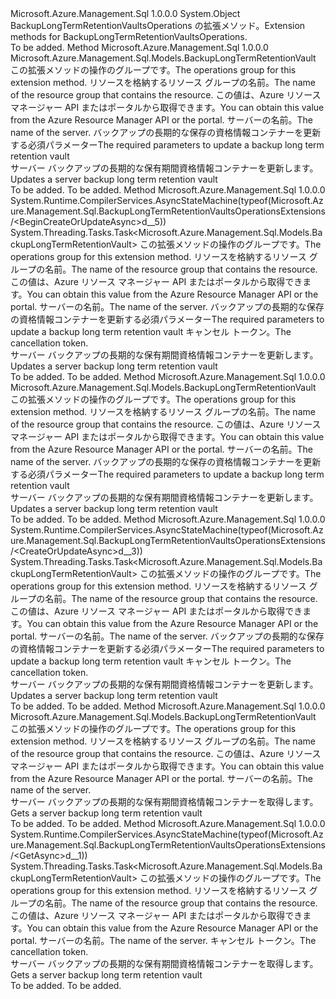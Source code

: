 <Type Name="BackupLongTermRetentionVaultsOperationsExtensions" FullName="Microsoft.Azure.Management.Sql.BackupLongTermRetentionVaultsOperationsExtensions">
  <TypeSignature Language="C#" Value="public static class BackupLongTermRetentionVaultsOperationsExtensions" />
  <TypeSignature Language="ILAsm" Value=".class public auto ansi abstract sealed beforefieldinit BackupLongTermRetentionVaultsOperationsExtensions extends System.Object" />
  <TypeSignature Language="DocId" Value="T:Microsoft.Azure.Management.Sql.BackupLongTermRetentionVaultsOperationsExtensions" />
  <TypeSignature Language="VB.NET" Value="Public Module BackupLongTermRetentionVaultsOperationsExtensions" />
  <TypeSignature Language="F#" Value="type BackupLongTermRetentionVaultsOperationsExtensions = class" />
  <AssemblyInfo>
    <AssemblyName>Microsoft.Azure.Management.Sql</AssemblyName>
    <AssemblyVersion>1.0.0.0</AssemblyVersion>
  </AssemblyInfo>
  <Base>
    <BaseTypeName>System.Object</BaseTypeName>
  </Base>
  <Interfaces />
  <Docs>
    <summary>
            <span data-ttu-id="d2185-101">BackupLongTermRetentionVaultsOperations の拡張メソッド。</span><span class="sxs-lookup"><span data-stu-id="d2185-101">Extension methods for BackupLongTermRetentionVaultsOperations.</span></span>
            </summary>
    <remarks>To be added.</remarks>
  </Docs>
  <Members>
    <Member MemberName="BeginCreateOrUpdate">
      <MemberSignature Language="C#" Value="public static Microsoft.Azure.Management.Sql.Models.BackupLongTermRetentionVault BeginCreateOrUpdate (this Microsoft.Azure.Management.Sql.IBackupLongTermRetentionVaultsOperations operations, string resourceGroupName, string serverName, Microsoft.Azure.Management.Sql.Models.BackupLongTermRetentionVault parameters);" />
      <MemberSignature Language="ILAsm" Value=".method public static hidebysig class Microsoft.Azure.Management.Sql.Models.BackupLongTermRetentionVault BeginCreateOrUpdate(class Microsoft.Azure.Management.Sql.IBackupLongTermRetentionVaultsOperations operations, string resourceGroupName, string serverName, class Microsoft.Azure.Management.Sql.Models.BackupLongTermRetentionVault parameters) cil managed" />
      <MemberSignature Language="DocId" Value="M:Microsoft.Azure.Management.Sql.BackupLongTermRetentionVaultsOperationsExtensions.BeginCreateOrUpdate(Microsoft.Azure.Management.Sql.IBackupLongTermRetentionVaultsOperations,System.String,System.String,Microsoft.Azure.Management.Sql.Models.BackupLongTermRetentionVault)" />
      <MemberSignature Language="VB.NET" Value="&lt;Extension()&gt;&#xA;Public Function BeginCreateOrUpdate (operations As IBackupLongTermRetentionVaultsOperations, resourceGroupName As String, serverName As String, parameters As BackupLongTermRetentionVault) As BackupLongTermRetentionVault" />
      <MemberSignature Language="F#" Value="static member BeginCreateOrUpdate : Microsoft.Azure.Management.Sql.IBackupLongTermRetentionVaultsOperations * string * string * Microsoft.Azure.Management.Sql.Models.BackupLongTermRetentionVault -&gt; Microsoft.Azure.Management.Sql.Models.BackupLongTermRetentionVault" Usage="Microsoft.Azure.Management.Sql.BackupLongTermRetentionVaultsOperationsExtensions.BeginCreateOrUpdate (operations, resourceGroupName, serverName, parameters)" />
      <MemberType>Method</MemberType>
      <AssemblyInfo>
        <AssemblyName>Microsoft.Azure.Management.Sql</AssemblyName>
        <AssemblyVersion>1.0.0.0</AssemblyVersion>
      </AssemblyInfo>
      <ReturnValue>
        <ReturnType>Microsoft.Azure.Management.Sql.Models.BackupLongTermRetentionVault</ReturnType>
      </ReturnValue>
      <Parameters>
        <Parameter Name="operations" Type="Microsoft.Azure.Management.Sql.IBackupLongTermRetentionVaultsOperations" RefType="this" />
        <Parameter Name="resourceGroupName" Type="System.String" />
        <Parameter Name="serverName" Type="System.String" />
        <Parameter Name="parameters" Type="Microsoft.Azure.Management.Sql.Models.BackupLongTermRetentionVault" />
      </Parameters>
      <Docs>
        <param name="operations">
            <span data-ttu-id="d2185-102">この拡張メソッドの操作のグループです。</span><span class="sxs-lookup"><span data-stu-id="d2185-102">The operations group for this extension method.</span></span>
            </param>
        <param name="resourceGroupName">
            <span data-ttu-id="d2185-103">リソースを格納するリソース グループの名前。</span><span class="sxs-lookup"><span data-stu-id="d2185-103">The name of the resource group that contains the resource.</span></span> <span data-ttu-id="d2185-104">この値は、Azure リソース マネージャー API またはポータルから取得できます。</span><span class="sxs-lookup"><span data-stu-id="d2185-104">You can obtain this value from the Azure Resource Manager API or the portal.</span></span>
            </param>
        <param name="serverName">
            <span data-ttu-id="d2185-105">サーバーの名前。</span><span class="sxs-lookup"><span data-stu-id="d2185-105">The name of the server.</span></span>
            </param>
        <param name="parameters">
            <span data-ttu-id="d2185-106">バックアップの長期的な保存の資格情報コンテナーを更新する必須パラメーター</span><span class="sxs-lookup"><span data-stu-id="d2185-106">The required parameters to update a backup long term retention vault</span></span>
            </param>
        <summary>
            <span data-ttu-id="d2185-107">サーバー バックアップの長期的な保有期間資格情報コンテナーを更新します。</span><span class="sxs-lookup"><span data-stu-id="d2185-107">Updates a server backup long term retention vault</span></span>
            </summary>
        <returns>To be added.</returns>
        <remarks>To be added.</remarks>
      </Docs>
    </Member>
    <Member MemberName="BeginCreateOrUpdateAsync">
      <MemberSignature Language="C#" Value="public static System.Threading.Tasks.Task&lt;Microsoft.Azure.Management.Sql.Models.BackupLongTermRetentionVault&gt; BeginCreateOrUpdateAsync (this Microsoft.Azure.Management.Sql.IBackupLongTermRetentionVaultsOperations operations, string resourceGroupName, string serverName, Microsoft.Azure.Management.Sql.Models.BackupLongTermRetentionVault parameters, System.Threading.CancellationToken cancellationToken = null);" />
      <MemberSignature Language="ILAsm" Value=".method public static hidebysig class System.Threading.Tasks.Task`1&lt;class Microsoft.Azure.Management.Sql.Models.BackupLongTermRetentionVault&gt; BeginCreateOrUpdateAsync(class Microsoft.Azure.Management.Sql.IBackupLongTermRetentionVaultsOperations operations, string resourceGroupName, string serverName, class Microsoft.Azure.Management.Sql.Models.BackupLongTermRetentionVault parameters, valuetype System.Threading.CancellationToken cancellationToken) cil managed" />
      <MemberSignature Language="DocId" Value="M:Microsoft.Azure.Management.Sql.BackupLongTermRetentionVaultsOperationsExtensions.BeginCreateOrUpdateAsync(Microsoft.Azure.Management.Sql.IBackupLongTermRetentionVaultsOperations,System.String,System.String,Microsoft.Azure.Management.Sql.Models.BackupLongTermRetentionVault,System.Threading.CancellationToken)" />
      <MemberSignature Language="F#" Value="static member BeginCreateOrUpdateAsync : Microsoft.Azure.Management.Sql.IBackupLongTermRetentionVaultsOperations * string * string * Microsoft.Azure.Management.Sql.Models.BackupLongTermRetentionVault * System.Threading.CancellationToken -&gt; System.Threading.Tasks.Task&lt;Microsoft.Azure.Management.Sql.Models.BackupLongTermRetentionVault&gt;" Usage="Microsoft.Azure.Management.Sql.BackupLongTermRetentionVaultsOperationsExtensions.BeginCreateOrUpdateAsync (operations, resourceGroupName, serverName, parameters, cancellationToken)" />
      <MemberType>Method</MemberType>
      <AssemblyInfo>
        <AssemblyName>Microsoft.Azure.Management.Sql</AssemblyName>
        <AssemblyVersion>1.0.0.0</AssemblyVersion>
      </AssemblyInfo>
      <Attributes>
        <Attribute>
          <AttributeName>System.Runtime.CompilerServices.AsyncStateMachine(typeof(Microsoft.Azure.Management.Sql.BackupLongTermRetentionVaultsOperationsExtensions/&lt;BeginCreateOrUpdateAsync&gt;d__5))</AttributeName>
        </Attribute>
      </Attributes>
      <ReturnValue>
        <ReturnType>System.Threading.Tasks.Task&lt;Microsoft.Azure.Management.Sql.Models.BackupLongTermRetentionVault&gt;</ReturnType>
      </ReturnValue>
      <Parameters>
        <Parameter Name="operations" Type="Microsoft.Azure.Management.Sql.IBackupLongTermRetentionVaultsOperations" RefType="this" />
        <Parameter Name="resourceGroupName" Type="System.String" />
        <Parameter Name="serverName" Type="System.String" />
        <Parameter Name="parameters" Type="Microsoft.Azure.Management.Sql.Models.BackupLongTermRetentionVault" />
        <Parameter Name="cancellationToken" Type="System.Threading.CancellationToken" />
      </Parameters>
      <Docs>
        <param name="operations">
            <span data-ttu-id="d2185-108">この拡張メソッドの操作のグループです。</span><span class="sxs-lookup"><span data-stu-id="d2185-108">The operations group for this extension method.</span></span>
            </param>
        <param name="resourceGroupName">
            <span data-ttu-id="d2185-109">リソースを格納するリソース グループの名前。</span><span class="sxs-lookup"><span data-stu-id="d2185-109">The name of the resource group that contains the resource.</span></span> <span data-ttu-id="d2185-110">この値は、Azure リソース マネージャー API またはポータルから取得できます。</span><span class="sxs-lookup"><span data-stu-id="d2185-110">You can obtain this value from the Azure Resource Manager API or the portal.</span></span>
            </param>
        <param name="serverName">
            <span data-ttu-id="d2185-111">サーバーの名前。</span><span class="sxs-lookup"><span data-stu-id="d2185-111">The name of the server.</span></span>
            </param>
        <param name="parameters">
            <span data-ttu-id="d2185-112">バックアップの長期的な保存の資格情報コンテナーを更新する必須パラメーター</span><span class="sxs-lookup"><span data-stu-id="d2185-112">The required parameters to update a backup long term retention vault</span></span>
            </param>
        <param name="cancellationToken">
            <span data-ttu-id="d2185-113">キャンセル トークン。</span><span class="sxs-lookup"><span data-stu-id="d2185-113">The cancellation token.</span></span>
            </param>
        <summary>
            <span data-ttu-id="d2185-114">サーバー バックアップの長期的な保有期間資格情報コンテナーを更新します。</span><span class="sxs-lookup"><span data-stu-id="d2185-114">Updates a server backup long term retention vault</span></span>
            </summary>
        <returns>To be added.</returns>
        <remarks>To be added.</remarks>
      </Docs>
    </Member>
    <Member MemberName="CreateOrUpdate">
      <MemberSignature Language="C#" Value="public static Microsoft.Azure.Management.Sql.Models.BackupLongTermRetentionVault CreateOrUpdate (this Microsoft.Azure.Management.Sql.IBackupLongTermRetentionVaultsOperations operations, string resourceGroupName, string serverName, Microsoft.Azure.Management.Sql.Models.BackupLongTermRetentionVault parameters);" />
      <MemberSignature Language="ILAsm" Value=".method public static hidebysig class Microsoft.Azure.Management.Sql.Models.BackupLongTermRetentionVault CreateOrUpdate(class Microsoft.Azure.Management.Sql.IBackupLongTermRetentionVaultsOperations operations, string resourceGroupName, string serverName, class Microsoft.Azure.Management.Sql.Models.BackupLongTermRetentionVault parameters) cil managed" />
      <MemberSignature Language="DocId" Value="M:Microsoft.Azure.Management.Sql.BackupLongTermRetentionVaultsOperationsExtensions.CreateOrUpdate(Microsoft.Azure.Management.Sql.IBackupLongTermRetentionVaultsOperations,System.String,System.String,Microsoft.Azure.Management.Sql.Models.BackupLongTermRetentionVault)" />
      <MemberSignature Language="VB.NET" Value="&lt;Extension()&gt;&#xA;Public Function CreateOrUpdate (operations As IBackupLongTermRetentionVaultsOperations, resourceGroupName As String, serverName As String, parameters As BackupLongTermRetentionVault) As BackupLongTermRetentionVault" />
      <MemberSignature Language="F#" Value="static member CreateOrUpdate : Microsoft.Azure.Management.Sql.IBackupLongTermRetentionVaultsOperations * string * string * Microsoft.Azure.Management.Sql.Models.BackupLongTermRetentionVault -&gt; Microsoft.Azure.Management.Sql.Models.BackupLongTermRetentionVault" Usage="Microsoft.Azure.Management.Sql.BackupLongTermRetentionVaultsOperationsExtensions.CreateOrUpdate (operations, resourceGroupName, serverName, parameters)" />
      <MemberType>Method</MemberType>
      <AssemblyInfo>
        <AssemblyName>Microsoft.Azure.Management.Sql</AssemblyName>
        <AssemblyVersion>1.0.0.0</AssemblyVersion>
      </AssemblyInfo>
      <ReturnValue>
        <ReturnType>Microsoft.Azure.Management.Sql.Models.BackupLongTermRetentionVault</ReturnType>
      </ReturnValue>
      <Parameters>
        <Parameter Name="operations" Type="Microsoft.Azure.Management.Sql.IBackupLongTermRetentionVaultsOperations" RefType="this" />
        <Parameter Name="resourceGroupName" Type="System.String" />
        <Parameter Name="serverName" Type="System.String" />
        <Parameter Name="parameters" Type="Microsoft.Azure.Management.Sql.Models.BackupLongTermRetentionVault" />
      </Parameters>
      <Docs>
        <param name="operations">
            <span data-ttu-id="d2185-115">この拡張メソッドの操作のグループです。</span><span class="sxs-lookup"><span data-stu-id="d2185-115">The operations group for this extension method.</span></span>
            </param>
        <param name="resourceGroupName">
            <span data-ttu-id="d2185-116">リソースを格納するリソース グループの名前。</span><span class="sxs-lookup"><span data-stu-id="d2185-116">The name of the resource group that contains the resource.</span></span> <span data-ttu-id="d2185-117">この値は、Azure リソース マネージャー API またはポータルから取得できます。</span><span class="sxs-lookup"><span data-stu-id="d2185-117">You can obtain this value from the Azure Resource Manager API or the portal.</span></span>
            </param>
        <param name="serverName">
            <span data-ttu-id="d2185-118">サーバーの名前。</span><span class="sxs-lookup"><span data-stu-id="d2185-118">The name of the server.</span></span>
            </param>
        <param name="parameters">
            <span data-ttu-id="d2185-119">バックアップの長期的な保存の資格情報コンテナーを更新する必須パラメーター</span><span class="sxs-lookup"><span data-stu-id="d2185-119">The required parameters to update a backup long term retention vault</span></span>
            </param>
        <summary>
            <span data-ttu-id="d2185-120">サーバー バックアップの長期的な保有期間資格情報コンテナーを更新します。</span><span class="sxs-lookup"><span data-stu-id="d2185-120">Updates a server backup long term retention vault</span></span>
            </summary>
        <returns>To be added.</returns>
        <remarks>To be added.</remarks>
      </Docs>
    </Member>
    <Member MemberName="CreateOrUpdateAsync">
      <MemberSignature Language="C#" Value="public static System.Threading.Tasks.Task&lt;Microsoft.Azure.Management.Sql.Models.BackupLongTermRetentionVault&gt; CreateOrUpdateAsync (this Microsoft.Azure.Management.Sql.IBackupLongTermRetentionVaultsOperations operations, string resourceGroupName, string serverName, Microsoft.Azure.Management.Sql.Models.BackupLongTermRetentionVault parameters, System.Threading.CancellationToken cancellationToken = null);" />
      <MemberSignature Language="ILAsm" Value=".method public static hidebysig class System.Threading.Tasks.Task`1&lt;class Microsoft.Azure.Management.Sql.Models.BackupLongTermRetentionVault&gt; CreateOrUpdateAsync(class Microsoft.Azure.Management.Sql.IBackupLongTermRetentionVaultsOperations operations, string resourceGroupName, string serverName, class Microsoft.Azure.Management.Sql.Models.BackupLongTermRetentionVault parameters, valuetype System.Threading.CancellationToken cancellationToken) cil managed" />
      <MemberSignature Language="DocId" Value="M:Microsoft.Azure.Management.Sql.BackupLongTermRetentionVaultsOperationsExtensions.CreateOrUpdateAsync(Microsoft.Azure.Management.Sql.IBackupLongTermRetentionVaultsOperations,System.String,System.String,Microsoft.Azure.Management.Sql.Models.BackupLongTermRetentionVault,System.Threading.CancellationToken)" />
      <MemberSignature Language="F#" Value="static member CreateOrUpdateAsync : Microsoft.Azure.Management.Sql.IBackupLongTermRetentionVaultsOperations * string * string * Microsoft.Azure.Management.Sql.Models.BackupLongTermRetentionVault * System.Threading.CancellationToken -&gt; System.Threading.Tasks.Task&lt;Microsoft.Azure.Management.Sql.Models.BackupLongTermRetentionVault&gt;" Usage="Microsoft.Azure.Management.Sql.BackupLongTermRetentionVaultsOperationsExtensions.CreateOrUpdateAsync (operations, resourceGroupName, serverName, parameters, cancellationToken)" />
      <MemberType>Method</MemberType>
      <AssemblyInfo>
        <AssemblyName>Microsoft.Azure.Management.Sql</AssemblyName>
        <AssemblyVersion>1.0.0.0</AssemblyVersion>
      </AssemblyInfo>
      <Attributes>
        <Attribute>
          <AttributeName>System.Runtime.CompilerServices.AsyncStateMachine(typeof(Microsoft.Azure.Management.Sql.BackupLongTermRetentionVaultsOperationsExtensions/&lt;CreateOrUpdateAsync&gt;d__3))</AttributeName>
        </Attribute>
      </Attributes>
      <ReturnValue>
        <ReturnType>System.Threading.Tasks.Task&lt;Microsoft.Azure.Management.Sql.Models.BackupLongTermRetentionVault&gt;</ReturnType>
      </ReturnValue>
      <Parameters>
        <Parameter Name="operations" Type="Microsoft.Azure.Management.Sql.IBackupLongTermRetentionVaultsOperations" RefType="this" />
        <Parameter Name="resourceGroupName" Type="System.String" />
        <Parameter Name="serverName" Type="System.String" />
        <Parameter Name="parameters" Type="Microsoft.Azure.Management.Sql.Models.BackupLongTermRetentionVault" />
        <Parameter Name="cancellationToken" Type="System.Threading.CancellationToken" />
      </Parameters>
      <Docs>
        <param name="operations">
            <span data-ttu-id="d2185-121">この拡張メソッドの操作のグループです。</span><span class="sxs-lookup"><span data-stu-id="d2185-121">The operations group for this extension method.</span></span>
            </param>
        <param name="resourceGroupName">
            <span data-ttu-id="d2185-122">リソースを格納するリソース グループの名前。</span><span class="sxs-lookup"><span data-stu-id="d2185-122">The name of the resource group that contains the resource.</span></span> <span data-ttu-id="d2185-123">この値は、Azure リソース マネージャー API またはポータルから取得できます。</span><span class="sxs-lookup"><span data-stu-id="d2185-123">You can obtain this value from the Azure Resource Manager API or the portal.</span></span>
            </param>
        <param name="serverName">
            <span data-ttu-id="d2185-124">サーバーの名前。</span><span class="sxs-lookup"><span data-stu-id="d2185-124">The name of the server.</span></span>
            </param>
        <param name="parameters">
            <span data-ttu-id="d2185-125">バックアップの長期的な保存の資格情報コンテナーを更新する必須パラメーター</span><span class="sxs-lookup"><span data-stu-id="d2185-125">The required parameters to update a backup long term retention vault</span></span>
            </param>
        <param name="cancellationToken">
            <span data-ttu-id="d2185-126">キャンセル トークン。</span><span class="sxs-lookup"><span data-stu-id="d2185-126">The cancellation token.</span></span>
            </param>
        <summary>
            <span data-ttu-id="d2185-127">サーバー バックアップの長期的な保有期間資格情報コンテナーを更新します。</span><span class="sxs-lookup"><span data-stu-id="d2185-127">Updates a server backup long term retention vault</span></span>
            </summary>
        <returns>To be added.</returns>
        <remarks>To be added.</remarks>
      </Docs>
    </Member>
    <Member MemberName="Get">
      <MemberSignature Language="C#" Value="public static Microsoft.Azure.Management.Sql.Models.BackupLongTermRetentionVault Get (this Microsoft.Azure.Management.Sql.IBackupLongTermRetentionVaultsOperations operations, string resourceGroupName, string serverName);" />
      <MemberSignature Language="ILAsm" Value=".method public static hidebysig class Microsoft.Azure.Management.Sql.Models.BackupLongTermRetentionVault Get(class Microsoft.Azure.Management.Sql.IBackupLongTermRetentionVaultsOperations operations, string resourceGroupName, string serverName) cil managed" />
      <MemberSignature Language="DocId" Value="M:Microsoft.Azure.Management.Sql.BackupLongTermRetentionVaultsOperationsExtensions.Get(Microsoft.Azure.Management.Sql.IBackupLongTermRetentionVaultsOperations,System.String,System.String)" />
      <MemberSignature Language="VB.NET" Value="&lt;Extension()&gt;&#xA;Public Function Get (operations As IBackupLongTermRetentionVaultsOperations, resourceGroupName As String, serverName As String) As BackupLongTermRetentionVault" />
      <MemberSignature Language="F#" Value="static member Get : Microsoft.Azure.Management.Sql.IBackupLongTermRetentionVaultsOperations * string * string -&gt; Microsoft.Azure.Management.Sql.Models.BackupLongTermRetentionVault" Usage="Microsoft.Azure.Management.Sql.BackupLongTermRetentionVaultsOperationsExtensions.Get (operations, resourceGroupName, serverName)" />
      <MemberType>Method</MemberType>
      <AssemblyInfo>
        <AssemblyName>Microsoft.Azure.Management.Sql</AssemblyName>
        <AssemblyVersion>1.0.0.0</AssemblyVersion>
      </AssemblyInfo>
      <ReturnValue>
        <ReturnType>Microsoft.Azure.Management.Sql.Models.BackupLongTermRetentionVault</ReturnType>
      </ReturnValue>
      <Parameters>
        <Parameter Name="operations" Type="Microsoft.Azure.Management.Sql.IBackupLongTermRetentionVaultsOperations" RefType="this" />
        <Parameter Name="resourceGroupName" Type="System.String" />
        <Parameter Name="serverName" Type="System.String" />
      </Parameters>
      <Docs>
        <param name="operations">
            <span data-ttu-id="d2185-128">この拡張メソッドの操作のグループです。</span><span class="sxs-lookup"><span data-stu-id="d2185-128">The operations group for this extension method.</span></span>
            </param>
        <param name="resourceGroupName">
            <span data-ttu-id="d2185-129">リソースを格納するリソース グループの名前。</span><span class="sxs-lookup"><span data-stu-id="d2185-129">The name of the resource group that contains the resource.</span></span> <span data-ttu-id="d2185-130">この値は、Azure リソース マネージャー API またはポータルから取得できます。</span><span class="sxs-lookup"><span data-stu-id="d2185-130">You can obtain this value from the Azure Resource Manager API or the portal.</span></span>
            </param>
        <param name="serverName">
            <span data-ttu-id="d2185-131">サーバーの名前。</span><span class="sxs-lookup"><span data-stu-id="d2185-131">The name of the server.</span></span>
            </param>
        <summary>
            <span data-ttu-id="d2185-132">サーバー バックアップの長期的な保有期間資格情報コンテナーを取得します。</span><span class="sxs-lookup"><span data-stu-id="d2185-132">Gets a server backup long term retention vault</span></span>
            </summary>
        <returns>To be added.</returns>
        <remarks>To be added.</remarks>
      </Docs>
    </Member>
    <Member MemberName="GetAsync">
      <MemberSignature Language="C#" Value="public static System.Threading.Tasks.Task&lt;Microsoft.Azure.Management.Sql.Models.BackupLongTermRetentionVault&gt; GetAsync (this Microsoft.Azure.Management.Sql.IBackupLongTermRetentionVaultsOperations operations, string resourceGroupName, string serverName, System.Threading.CancellationToken cancellationToken = null);" />
      <MemberSignature Language="ILAsm" Value=".method public static hidebysig class System.Threading.Tasks.Task`1&lt;class Microsoft.Azure.Management.Sql.Models.BackupLongTermRetentionVault&gt; GetAsync(class Microsoft.Azure.Management.Sql.IBackupLongTermRetentionVaultsOperations operations, string resourceGroupName, string serverName, valuetype System.Threading.CancellationToken cancellationToken) cil managed" />
      <MemberSignature Language="DocId" Value="M:Microsoft.Azure.Management.Sql.BackupLongTermRetentionVaultsOperationsExtensions.GetAsync(Microsoft.Azure.Management.Sql.IBackupLongTermRetentionVaultsOperations,System.String,System.String,System.Threading.CancellationToken)" />
      <MemberSignature Language="F#" Value="static member GetAsync : Microsoft.Azure.Management.Sql.IBackupLongTermRetentionVaultsOperations * string * string * System.Threading.CancellationToken -&gt; System.Threading.Tasks.Task&lt;Microsoft.Azure.Management.Sql.Models.BackupLongTermRetentionVault&gt;" Usage="Microsoft.Azure.Management.Sql.BackupLongTermRetentionVaultsOperationsExtensions.GetAsync (operations, resourceGroupName, serverName, cancellationToken)" />
      <MemberType>Method</MemberType>
      <AssemblyInfo>
        <AssemblyName>Microsoft.Azure.Management.Sql</AssemblyName>
        <AssemblyVersion>1.0.0.0</AssemblyVersion>
      </AssemblyInfo>
      <Attributes>
        <Attribute>
          <AttributeName>System.Runtime.CompilerServices.AsyncStateMachine(typeof(Microsoft.Azure.Management.Sql.BackupLongTermRetentionVaultsOperationsExtensions/&lt;GetAsync&gt;d__1))</AttributeName>
        </Attribute>
      </Attributes>
      <ReturnValue>
        <ReturnType>System.Threading.Tasks.Task&lt;Microsoft.Azure.Management.Sql.Models.BackupLongTermRetentionVault&gt;</ReturnType>
      </ReturnValue>
      <Parameters>
        <Parameter Name="operations" Type="Microsoft.Azure.Management.Sql.IBackupLongTermRetentionVaultsOperations" RefType="this" />
        <Parameter Name="resourceGroupName" Type="System.String" />
        <Parameter Name="serverName" Type="System.String" />
        <Parameter Name="cancellationToken" Type="System.Threading.CancellationToken" />
      </Parameters>
      <Docs>
        <param name="operations">
            <span data-ttu-id="d2185-133">この拡張メソッドの操作のグループです。</span><span class="sxs-lookup"><span data-stu-id="d2185-133">The operations group for this extension method.</span></span>
            </param>
        <param name="resourceGroupName">
            <span data-ttu-id="d2185-134">リソースを格納するリソース グループの名前。</span><span class="sxs-lookup"><span data-stu-id="d2185-134">The name of the resource group that contains the resource.</span></span> <span data-ttu-id="d2185-135">この値は、Azure リソース マネージャー API またはポータルから取得できます。</span><span class="sxs-lookup"><span data-stu-id="d2185-135">You can obtain this value from the Azure Resource Manager API or the portal.</span></span>
            </param>
        <param name="serverName">
            <span data-ttu-id="d2185-136">サーバーの名前。</span><span class="sxs-lookup"><span data-stu-id="d2185-136">The name of the server.</span></span>
            </param>
        <param name="cancellationToken">
            <span data-ttu-id="d2185-137">キャンセル トークン。</span><span class="sxs-lookup"><span data-stu-id="d2185-137">The cancellation token.</span></span>
            </param>
        <summary>
            <span data-ttu-id="d2185-138">サーバー バックアップの長期的な保有期間資格情報コンテナーを取得します。</span><span class="sxs-lookup"><span data-stu-id="d2185-138">Gets a server backup long term retention vault</span></span>
            </summary>
        <returns>To be added.</returns>
        <remarks>To be added.</remarks>
      </Docs>
    </Member>
  </Members>
</Type>